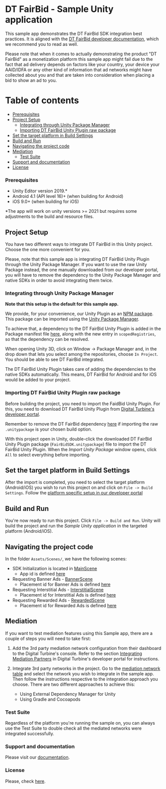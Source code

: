 DT FairBid - Sample Unity application
============================================
This sample app demonstrates the DT FairBid SDK integration best practices. It is aligned with the [DT FairBid developer documentation](https://developer.digitalturbine.com/), which we recommend you to read as well.

Please note that when it comes to actually demonstrating the product "DT FairBid" as a monetization platform this sample app might fail due to the fact that ad delivery depends on factors like your country, your device your AAID/IDFA or any other kind of information that ad networks might have collected about you and that are taken into consideration when placing a bid to show an ad to you.

Table of contents
=================

* [Prerequisites](#prerequisites)
* [Project Setup](#project-setup)
   * [Integrating through Unity Package Manager](#integrating-through-unity-package-manager)
   * [Importing DT FairBid Unity Plugin raw package](#importing-dt-fairbid-unity-plugin-raw-package)
* [Set the target platform in Build Settings](#set-the-target-platform-in-build-settings)
* [Build and Run](#build-and-run)
* [Navigating the project code](#navigating-the-project-code)
* [Mediation](#mediation)
   * [Test Suite](#test-suite)
* [Support and documentation](#support-and-documentation)
* [License](#license)

### Prerequisites
* Unity Editor version 2019.* 
* Android 4.1 (API level 16)+ (when building for Android)
* iOS 9.0+ (when building for iOS)

*The app will work on unity versions >= 2021 but requires some adjustments to the build and resource files.

## Project Setup

You have two different ways to integrate DT FairBid in this Unity project. Choose the one more convenient for you.

Please, note that this sample app is integrating DT FairBid Unity Plugin through the Unity Package Manager. If you want to use the raw Unity Package instead, the one manually downloaded from our developer portal, you will have to remove the dependency to the Unity Package Manager and native SDKs in order to avoid integrating them twice.

### Integrating through Unity Package Manager

**Note that this setup is the default for this sample app.**

We provide, for your convenience, our Unity Plugin as an [NPM package](https://www.npmjs.com/package/com.fyber.fairbid.unity). This package can be imported using the [Unity Package Manager](https://docs.unity3d.com/Manual/Packages.html).

To achieve that, a dependency to the DT FairBid Unity Plugin is added in the Package manifest file [here](https://github.com/fyber-engineering/fairbid-sample-app-unity/blob/master/Packages/manifest.json#L12), along with the new entry in `scopedRegistries`, so that the dependency can be resolved.

   When opening Unity 3D, click on Window -> Package Manager and, in the drop down that lets you select among the repositories, choose `In Project`. You should be able to see DT FairBid integrated.

The DT FairBid Unity Plugin takes care of adding the dependencies to the native SDKs automatically. This means, DT FairBid for Android and for iOS would be added to your project.

### Importing DT FairBid Unity Plugin raw package

Before building the project, you need to import the FaidBid Unity Plugin. For this, you need to download DT FairBid Unity Plugin from [Digital Turbine's developer portal](https://developer.digitalturbine.com/hc/en-us/articles/360010151157-Unity-SDK-Integration).

Remember to remove the DT FairBid dependency [here](https://github.com/fyber-engineering/fairbid-sample-app-unity/blob/master/Packages/manifest.json#L12) if importing the raw `.unitypackage` is your chosen build option.

With this project open in Unity, double-click the downloaded DT FairBid Unity Plugin package (`FairBidSDK.unitypackage`) file to import the DT FairBid Unity Plugin. When the *Import Unity Package* window opens, click `All` to select everything before importing.

## Set the target platform in Build Settings

After the import is completed, you need to select the target platform (Android/iOS) you wish to run this project on and click on `File -> Build Settings`.
Follow the [platform specific setup in our developer portal](https://developer.digitalturbine.com/hc/en-us/articles/360010151157-Unity-SDK-Integration) 

## Build and Run

You're now ready to run this project. Click `File -> Build and Run`. Unity will build the project and run the *Sample Unity application* in the targeted platform (Android/iOS).

## Navigating the project code

In the folder `Assets/Scenes/`, we have the following scenes:
* SDK Initialization is located in [MainScene](https://github.com/fyber-engineering/fairbid-sample-app-unity/blob/master/Assets/Scenes/MainScene.cs)
   * App id is defined [here](https://github.com/fyber-engineering/fairbid-sample-app-unity/blob/master/Assets/Scenes/MainScene.cs#L33)
* Requesting Banner Ads - [BannerScene](https://github.com/fyber-engineering/fairbid-sample-app-unity/blob/master/Assets/Scenes/BannerScene.cs)
   * Placement id for Banner Ads is defined [here](https://github.com/fyber-engineering/fairbid-sample-app-unity/blob/master/Assets/Scenes/BannerScene.cs#L31)
* Requesting Interstitial Ads - [InterstitialScene](https://github.com/fyber-engineering/fairbid-sample-app-unity/blob/master/Assets/Scenes/InterstitialScene.cs)
   * Placement id for Interstitial Ads is defined [here](https://github.com/fyber-engineering/fairbid-sample-app-unity/blob/master/Assets/Scenes/InterstitialScene.cs#L31)
* Requesting Rewarded Ads - [RewardedScene](https://github.com/fyber-engineering/fairbid-sample-app-unity/blob/master/Assets/Scenes/RewardedScene.cs)
   * Placement id for Rewarded Ads is defined [here](https://github.com/fyber-engineering/fairbid-sample-app-unity/blob/master/Assets/Scenes/RewardedScene.cs#L31)

## Mediation

If you want to test mediation features using this Sample app, there are a couple of steps you will need to take first: 

1. Add the 3rd party mediation network configuration from their dashboard to the Digital Turbine's console. Refer to the section [Integrating Mediation Partners](https://developer.digitalturbine.com/hc/en-us/articles/360010169358-Integrating-Mediation-Partners) in Digital Turbine's developer portal for instructions.
2. Integrate 3rd party networks in the project. Go to the [mediation network table](https://developer.digitalturbine.com/hc/en-us/articles/360010077777-Supported-Networks#platform-unity) and select the network you wish to integrate in the sample app. Then follow the instructions respective to the integration approach you choose. There are two different approaches to achieve this:

   - Using External Dependency Manager for Unity
   - Using Gradle and Cocoapods

### Test Suite

Regardless of the platform you're running the sample on, you can always use the Test Suite to double check all the mediated networks were integrated successfully.


### Support and documentation

Please visit our [documentation](https://developer.digitalturbine.com/hc/en-us/articles/360010151157-Unity-SDK-Integration).

### License

Please, check [here](https://www.digitalturbine.com/sdk-license-fyber/).